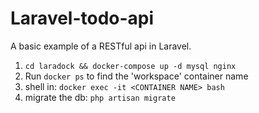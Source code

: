 # Laravel-todo-api

A basic example of a RESTful api in Laravel.

1. `cd laradock && docker-compose up -d mysql nginx`
2. Run `docker ps` to find the 'workspace' container name
3. shell in: `docker exec -it <CONTAINER NAME> bash`
4. migrate the db: `php artisan migrate`
